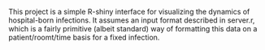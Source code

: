 This project is a simple R-shiny interface for visualizing the dynamics of hospital-born infections.  It assumes an input format described in server.r, which is a fairly primitive (albeit standard) way of formatting this data on a patient/roomt/time basis for a fixed infection.
